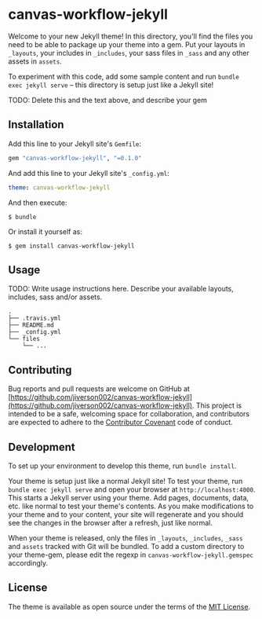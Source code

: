 ---
---

# canvas-workflow-jekyll

Welcome to your new Jekyll theme! In this directory, you'll find the files you
need to be able to package up your theme into a gem. Put your layouts in
`_layouts`, your includes in `_includes`, your sass files in `_sass` and any
other assets in `assets`.

To experiment with this code, add some sample content and run `bundle exec
jekyll serve` – this directory is setup just like a Jekyll site!

TODO: Delete this and the text above, and describe your gem

## Installation

Add this line to your Jekyll site's `Gemfile`:

```ruby
gem "canvas-workflow-jekyll", "=0.1.0"
```

And add this line to your Jekyll site's `_config.yml`:

```yaml
theme: canvas-workflow-jekyll
```

And then execute:

    $ bundle

Or install it yourself as:

    $ gem install canvas-workflow-jekyll

## Usage

TODO: Write usage instructions here. Describe your available layouts, includes,
sass and/or assets.

```
.
├── .travis.yml
├── README.md
├── _config.yml
└── files
    └── ...
```

## Contributing

Bug reports and pull requests are welcome on GitHub at
[https://github.com/jiverson002/canvas-workflow-jekyll](https://github.com/jiverson002/canvas-workflow-jekyll).
This project is intended to be a safe, welcoming space for collaboration, and
contributors are expected to adhere to the [Contributor
Covenant](http://contributor-covenant.org) code of conduct.

## Development

To set up your environment to develop this theme, run `bundle install`.

Your theme is setup just like a normal Jekyll site! To test your theme, run
`bundle exec jekyll serve` and open your browser at `http://localhost:4000`.
This starts a Jekyll server using your theme. Add pages, documents, data, etc.
like normal to test your theme's contents. As you make modifications to your
theme and to your content, your site will regenerate and you should see the
changes in the browser after a refresh, just like normal.

When your theme is released, only the files in `_layouts`, `_includes`, `_sass`
and `assets` tracked with Git will be bundled. To add a custom directory to your
theme-gem, please edit the regexp in `canvas-workflow-jekyll.gemspec` accordingly.

## License

The theme is available as open source under the terms of the [MIT
License](https://opensource.org/licenses/MIT).
